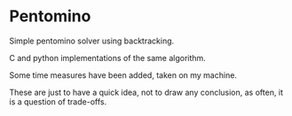 # Pentomino

Simple pentomino solver using backtracking.

C and python implementations of the same algorithm.

Some time measures have been added, taken on my machine.

These are just to have a quick idea, not to draw any conclusion,
as often, it is a question of trade-offs.
